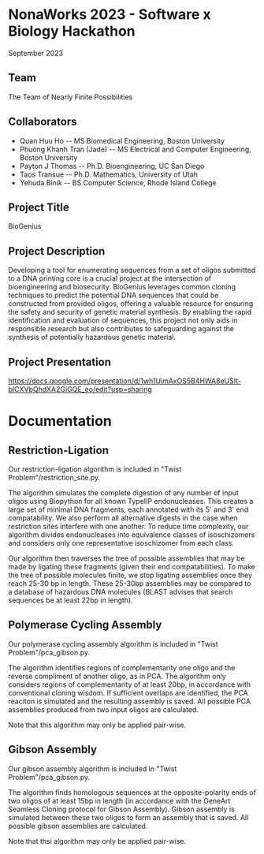 # NonaWorks 2023 - Software x Biology Hackathon

September 2023

## Team
The Team of Nearly Finite Possibilities

## Collaborators
* Quan Huu Ho -- MS Biomedical Engineering, Boston University
* Phuong Khanh Tran (Jade) -- MS Electrical and Computer Engineering, Boston University
* Payton J Thomas -- Ph.D. Bioengineering, UC San Diego
* Taos Transue -- Ph.D. Mathematics, University of Utah
* Yehuda Binik -- BS Computer Science, Rhode Island College

## Project Title
BioGenius

## Project Description
Developing a tool for enumerating sequences from a set of oligos submitted to a DNA printing core is a crucial project at the intersection of bioengineering and biosecurity. BioGenius leverages common cloning techniques to predict the potential DNA sequences that could be constructed from provided oligos, offering a valuable resource for ensuring the safety and security of genetic material synthesis. By enabling the rapid identification and evaluation of sequences, this project not only aids in responsible research but also contributes to safeguarding against the synthesis of potentially hazardous genetic material.

## Project Presentation
https://docs.google.com/presentation/d/1wh1UimAxOS5B4HWA8eUSIt-bICXVbQhdXA2GiGQE_eo/edit?usp=sharing

# Documentation

## Restriction-Ligation

Our restriction-ligation algorithm is included in "Twist Problem"/restriction_site.py.

The algorithm simulates the complete digestion of any number of input oligos using Biopython for all known TypeIIP endonucleases. This creates a large set of minimal DNA fragments, each annotated with its 5' and 3' end compatability. We also perform all alternative digests in the case when restriction sites interfere with one another. To reduce time complexity, our algorithm divides endonucleases into equivalence classes of isoschizomers and considers only one representative isoschizomer from each class. 

Our algorithm then traverses the tree of possible assemblies that may be made by ligating these fragments (given their end compatabilities). To make the tree of possible molecules finite, we stop ligating assemblies once they reach 25-30 bp in length. These 25-30bp assemblies may be compared to a database of hazardous DNA molecules (BLAST advises that search sequences be at least 22bp in length).

## Polymerase Cycling Assembly

Our polymerase cycling assembly algorithm is included in "Twist Problem"/pca_gibson.py.

The algorithm identifies regions of complementarity one oligo and the reverse compliment of another oligo, as in PCA. The algorithm only considers regions of complementarity of at least 20bp, in accordance with conventional cloning wisdom. If sufficient overlaps are identified, the PCA reaciton is simulated and the resulting assembly is saved. All possible PCA assemblies produced from two input oligos are calculated. 

Note that this algorithm may only be applied pair-wise. 

## Gibson Assembly

Our gibson assembly algorithm is included in "Twist Problem"/pca_gibson.py.

The algorithm finds homologous sequences at the opposite-polarity ends of two oligos of at least 15bp in length (in accordance with the GeneArt Seamless Cloning protocol for Gibson Assembly). Gibson assembly is simulated between these two oligos to form an assembly that is saved. All possible gibson assemblies are calculated.

Note that thsi algorithm may only be applied pair-wise. 
